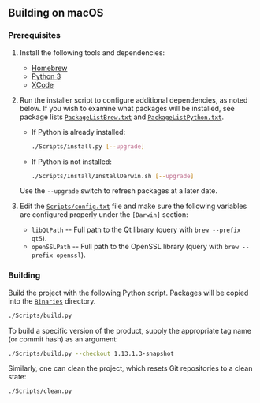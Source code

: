 ## Building on macOS

### Prerequisites

1. Install the following tools and dependencies:

      * [Homebrew](http://brew.sh/)
      * [Python 3](https://www.python.org/downloads/windows/)
      * [XCode](https://developer.apple.com/xcode/download/)

2. Run the installer script to configure additional dependencies, as noted below. If you wish to examine what packages will be installed, see package lists [`PackageListBrew.txt`](../Scripts/Install/PackageListBrew.txt) and [`PackageListPython.txt`](../Scripts/Install/PackageListPython.txt).

      * If Python is already installed:
         ```sh
         ./Scripts/install.py [--upgrade]
         ```
      * If Python is not installed:
         ```sh
         ./Scripts/Install/InstallDarwin.sh [--upgrade]
         ```

      Use the `--upgrade` switch to refresh packages at a later date.

3. Edit the [`Scripts/config.txt`](../Scripts/config.txt) file and make sure the following variables are configured properly under the `[Darwin]` section:

      * `libQtPath` -- Full path to the Qt library (query with `brew --prefix qt5`).
      * `openSSLPath` -- Full path to the OpenSSL library (query with `brew --prefix openssl`).

### Building

Build the project with the following Python script. Packages will be copied into the [`Binaries`](../Binaries) directory.

```sh
./Scripts/build.py
```

To build a specific version of the product, supply the appropriate tag name (or commit hash) as an argument:

```sh
./Scripts/build.py --checkout 1.13.1.3-snapshot
```

Similarly, one can clean the project, which resets Git repositories to a clean state:

```sh
./Scripts/clean.py
```
